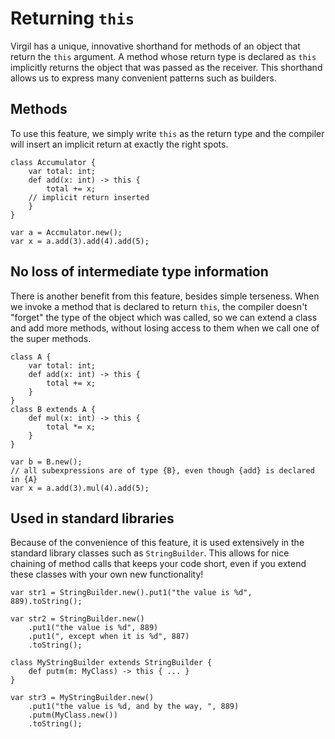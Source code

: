 # Returning `this` #

Virgil has a unique, innovative shorthand for methods of an object that return the `this` argument.
A method whose return type is declared as `this` implicitly returns the object that was passed as the receiver.
This shorthand allows us to express many convenient patterns such as builders.

## Methods ##

To use this feature, we simply write `this` as the return type and the compiler will insert an implicit return at exactly the right spots.

```
class Accumulator {
    var total: int;
    def add(x: int) -> this {
        total += x;
	// implicit return inserted
    }
}

var a = Accmulator.new();
var x = a.add(3).add(4).add(5);
```

## No loss of intermediate type information ##

There is another benefit from this feature, besides simple terseness.
When we invoke a method that is declared to return `this`, the compiler doesn't "forget" the type of the object which was called, so we can extend a class and add more methods, without losing access to them when we call one of the super methods.

```
class A {
    var total: int;
    def add(x: int) -> this {
        total += x;
    }
}
class B extends A {
    def mul(x: int) -> this {
        total *= x;
    }
}

var b = B.new();
// all subexpressions are of type {B}, even though {add} is declared in {A}
var x = a.add(3).mul(4).add(5);
```

## Used in standard libraries ##

Because of the convenience of this feature, it is used extensively in the standard library classes such as `StringBuilder`.
This allows for nice chaining of method calls that keeps your code short, even if you extend these classes with your own new functionality!

```
var str1 = StringBuilder.new().put1("the value is %d", 889).toString();

var str2 = StringBuilder.new()
    .put1("the value is %d", 889)
    .put1(", except when it is %d", 887)
    .toString();

class MyStringBuilder extends StringBuilder {
    def putm(m: MyClass) -> this { ... }
}

var str3 = MyStringBuilder.new()
    .put1("the value is %d, and by the way, ", 889)
    .putm(MyClass.new())
    .toString();
```
